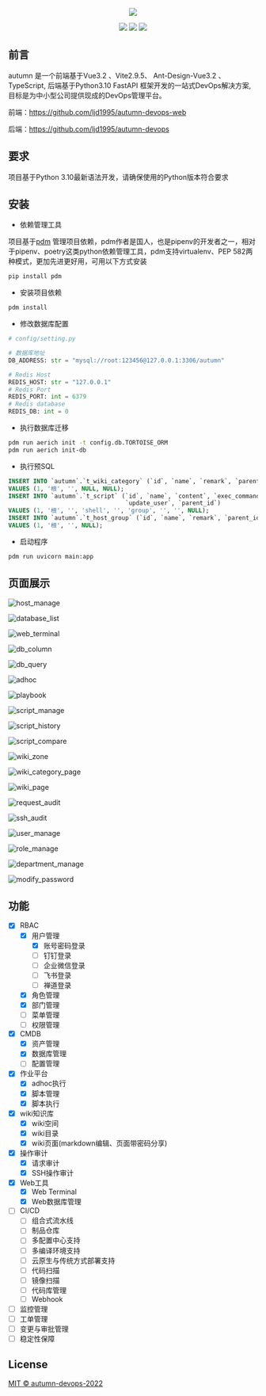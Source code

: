 <div align=center>

![](./logo.png)

![](https://img.shields.io/github/license/ljd1995/autumn-devops)
![](https://img.shields.io/badge/python-3.10-blue)
![](https://img.shields.io/github/last-commit/ljd1995/autumn-devops/master)
</div>

## 前言

autumn 是一个前端基于Vue3.2 、Vite2.9.5、 Ant-Design-Vue3.2 、TypeScript, 后端基于Python3.10 FastAPI 框架开发的一站式DevOps解决方案,
目标是为中小型公司提供现成的DevOps管理平台。

前端：https://github.com/ljd1995/autumn-devops-web

后端：https://github.com/ljd1995/autumn-devops

## 要求

项目基于Python 3.10最新语法开发，请确保使用的Python版本符合要求

## 安装

- 依赖管理工具

项目基于[pdm](https://pdm.fming.dev/latest/)
管理项目依赖，pdm作者是国人，也是pipenv的开发者之一，相对于pipenv、poetry这类python依赖管理工具，pdm支持virtualenv、PEP
582两种模式，更加先进更好用，可用以下方式安装

```bash
pip install pdm
```

- 安装项目依赖

```bash
pdm install
```

- 修改数据库配置

```python
# config/setting.py

# 数据库地址
DB_ADDRESS: str = "mysql://root:123456@127.0.0.1:3306/autumn"

# Redis Host
REDIS_HOST: str = "127.0.0.1"
# Redis Port
REDIS_PORT: int = 6379
# Redis database
REDIS_DB: int = 0
```

- 执行数据库迁移

```bash
pdm run aerich init -t config.db.TORTOISE_ORM
pdm run aerich init-db
```

- 执行预SQL

```sql
INSERT INTO `autumn`.`t_wiki_category` (`id`, `name`, `remark`, `parent_id`, `zone_id`)
VALUES (1, '根', '', NULL, NULL);
INSERT INTO `autumn`.`t_script` (`id`, `name`, `content`, `exec_command`, `remark`, `node_type`, `create_user`,
                                 `update_user`, `parent_id`)
VALUES (1, '根', '', 'shell', '', 'group', '', '', NULL);
INSERT INTO `autumn`.`t_host_group` (`id`, `name`, `remark`, `parent_id`)
VALUES (1, '根', '', NULL);
```

- 启动程序

```bash
pdm run uvicorn main:app
```

## 页面展示

![host_manage](./images/host_manage.png)

![database_list](./images/database_list.png)

![web_terminal](./images/web_terminal.png)

![db_column](./images/db_column.png)

![db_query](./images/db_query.png)

![adhoc](./images/adhoc.png)

![playbook](./images/playbook.png)

![script_manage](./images/script_manage.png)

![script_history](./images/script_history.png)

![script_compare](./images/script_compare.png)

![wiki_zone](./images/wiki_zone.png)

![wiki_category_page](./images/wiki_category_page.png)

![wiki_page](./images/wiki_page.png)

![request_audit](./images/request_audit.png)

![ssh_audit](./images/ssh_audit.png)

![user_manage](./images/user_manage.png)

![role_manage](./images/role_manage.png)

![department_manage](./images/department_manage.png)

![modify_password](./images/modify_password.png)

## 功能

- [x] RBAC
    - [x] 用户管理
        - [x] 账号密码登录
        - [ ] 钉钉登录
        - [ ] 企业微信登录
        - [ ] 飞书登录
        - [ ] 禅道登录
    - [x] 角色管理
    - [x] 部门管理
    - [ ] 菜单管理
    - [ ] 权限管理
- [x] CMDB
    - [x] 资产管理
    - [x] 数据库管理
    - [ ] 配置管理
- [x] 作业平台
    - [x] adhoc执行
    - [x] 脚本管理
    - [x] 脚本执行
- [x] wiki知识库
    - [x] wiki空间
    - [x] wiki目录
    - [x] wiki页面(markdown编辑、页面带密码分享)
- [x] 操作审计
    - [x] 请求审计
    - [x] SSH操作审计
- [x] Web工具
    - [x] Web Terminal
    - [x] Web数据库管理
- [ ] CI/CD
    - [ ] 组合式流水线
    - [ ] 制品仓库
    - [ ] 多配置中心支持
    - [ ] 多编译环境支持
    - [ ] 云原生与传统方式部署支持
    - [ ] 代码扫描
    - [ ] 镜像扫描
    - [ ] 代码库管理
    - [ ] Webhook
- [ ] 监控管理
- [ ] 工单管理
- [ ] 变更与审批管理
- [ ] 稳定性保障

## License

[MIT © autumn-devops-2022](./LICENSE)